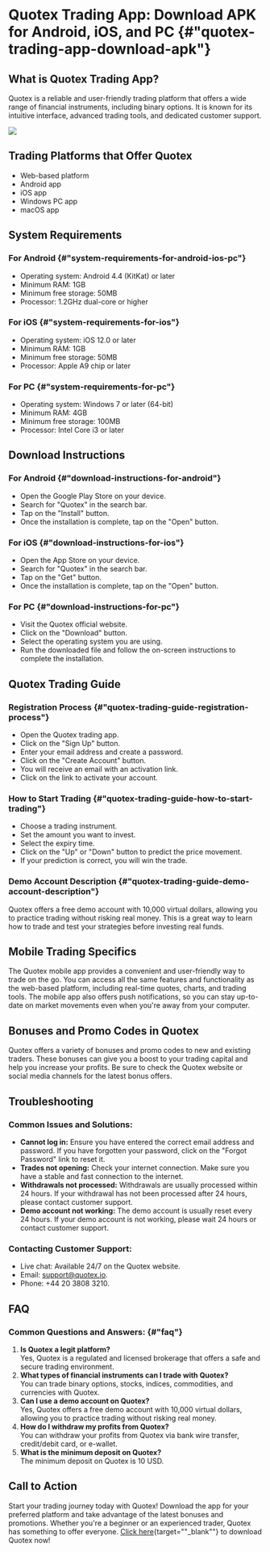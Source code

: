 # Quotex Trading App: Download APK for Android, iOS, and PC {#"quotex-trading-app-download-apk"}

## What is Quotex Trading App?

Quotex is a reliable and user-friendly trading platform that offers a
wide range of financial instruments, including binary options. It is
known for its intuitive interface, advanced trading tools, and dedicated
customer support.

[![](https://static.quotex.io/files/10_en/300_250.jpg)](https://traff.sbs/brokerqxlid)

## Trading Platforms that Offer Quotex

-   Web-based platform
-   Android app
-   iOS app
-   Windows PC app
-   macOS app

## System Requirements

### For Android {#"system-requirements-for-android-ios-pc"}

-   Operating system: Android 4.4 (KitKat) or later
-   Minimum RAM: 1GB
-   Minimum free storage: 50MB
-   Processor: 1.2GHz dual-core or higher

### For iOS {#"system-requirements-for-ios"}

-   Operating system: iOS 12.0 or later
-   Minimum RAM: 1GB
-   Minimum free storage: 50MB
-   Processor: Apple A9 chip or later

### For PC {#"system-requirements-for-pc"}

-   Operating system: Windows 7 or later (64-bit)
-   Minimum RAM: 4GB
-   Minimum free storage: 100MB
-   Processor: Intel Core i3 or later

## Download Instructions

### For Android {#"download-instructions-for-android"}

-   Open the Google Play Store on your device.
-   Search for "Quotex" in the search bar.
-   Tap on the "Install" button.
-   Once the installation is complete, tap on the "Open" button.

### For iOS {#"download-instructions-for-ios"}

-   Open the App Store on your device.
-   Search for "Quotex" in the search bar.
-   Tap on the "Get" button.
-   Once the installation is complete, tap on the "Open" button.

### For PC {#"download-instructions-for-pc"}

-   Visit the Quotex official website.
-   Click on the "Download" button.
-   Select the operating system you are using.
-   Run the downloaded file and follow the on-screen instructions to
    complete the installation.

## Quotex Trading Guide

### Registration Process {#"quotex-trading-guide-registration-process"}

-   Open the Quotex trading app.
-   Click on the "Sign Up" button.
-   Enter your email address and create a password.
-   Click on the "Create Account" button.
-   You will receive an email with an activation link.
-   Click on the link to activate your account.

### How to Start Trading {#"quotex-trading-guide-how-to-start-trading"}

-   Choose a trading instrument.
-   Set the amount you want to invest.
-   Select the expiry time.
-   Click on the "Up" or "Down" button to predict the price
    movement.
-   If your prediction is correct, you will win the trade.

### Demo Account Description {#"quotex-trading-guide-demo-account-description"}

Quotex offers a free demo account with 10,000 virtual dollars, allowing
you to practice trading without risking real money. This is a great way
to learn how to trade and test your strategies before investing real
funds.

## Mobile Trading Specifics

The Quotex mobile app provides a convenient and user-friendly way to
trade on the go. You can access all the same features and functionality
as the web-based platform, including real-time quotes, charts, and
trading tools. The mobile app also offers push notifications, so you can
stay up-to-date on market movements even when you\'re away from your
computer.

## Bonuses and Promo Codes in Quotex

Quotex offers a variety of bonuses and promo codes to new and existing
traders. These bonuses can give you a boost to your trading capital and
help you increase your profits. Be sure to check the Quotex website or
social media channels for the latest bonus offers.

## Troubleshooting

### Common Issues and Solutions:

-   **Cannot log in:** Ensure you have entered the correct email address
    and password. If you have forgotten your password, click on the
    "Forgot Password" link to reset it.
-   **Trades not opening:** Check your internet connection. Make sure
    you have a stable and fast connection to the internet.
-   **Withdrawals not processed:** Withdrawals are usually processed
    within 24 hours. If your withdrawal has not been processed after 24
    hours, please contact customer support.
-   **Demo account not working:** The demo account is usually reset
    every 24 hours. If your demo account is not working, please wait 24
    hours or contact customer support.

### Contacting Customer Support:

-   Live chat: Available 24/7 on the Quotex website.
-   Email: support@quotex.io.
-   Phone: +44 20 3808 3210.

## FAQ

### Common Questions and Answers: {#"faq"}

1.  **Is Quotex a legit platform?**\
    Yes, Quotex is a regulated and licensed brokerage that offers a safe
    and secure trading environment.
2.  **What types of financial instruments can I trade with Quotex?**\
    You can trade binary options, stocks, indices, commodities, and
    currencies with Quotex.
3.  **Can I use a demo account on Quotex?**\
    Yes, Quotex offers a free demo account with 10,000 virtual dollars,
    allowing you to practice trading without risking real money.
4.  **How do I withdraw my profits from Quotex?**\
    You can withdraw your profits from Quotex via bank wire transfer,
    credit/debit card, or e-wallet.
5.  **What is the minimum deposit on Quotex?**\
    The minimum deposit on Quotex is 10 USD.

## Call to Action

Start your trading journey today with Quotex! Download the app for your
preferred platform and take advantage of the latest bonuses and
promotions. Whether you\'re a beginner or an experienced trader, Quotex
has something to offer everyone. [Click
here](\%22https://traff.sbs/quotexonelink\%22){target=""_blank""}
to download Quotex now!

